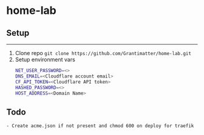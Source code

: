 # home-lab

## Setup
---
1. Clone repo `git clone https://github.com/Grantimatter/home-lab.git`
2. Setup environment vars
    ```sh
    NET_USER_PASSWORD=<>
    DNS_EMAIL=<Cloudflare account email>
    CF_API_TOKEN=<Cloudflare API token>
    HASHED_PASSWORD=<>
    HOST_ADDRESS=<Domain Name>
    ```

## Todo
    - Create acme.json if not present and chmod 600 on deploy for traefik